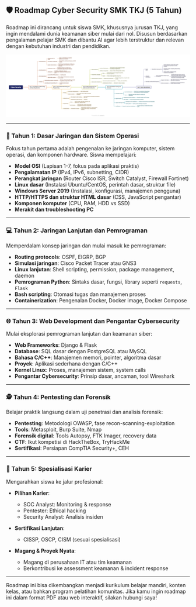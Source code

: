 ## 🛡️ Roadmap Cyber Security SMK TKJ (5 Tahun)
Roadmap ini dirancang untuk siswa SMK, khususnya jurusan TKJ, yang ingin mendalami dunia keamanan siber mulai dari nol. Disusun berdasarkan pengalaman pelajar SMK dan dibantu AI agar lebih terstruktur dan relevan dengan kebutuhan industri dan pendidikan.

<!-- ![alt text](<images/README/Cyber Security Roadmap for SMK TKJ (5 Years).jpeg>) -->
![alt text](<images/README/Cyber Security Roadmap for SMK TKJ (5 Years).jpeg>)

---

### 🧩 Tahun 1: Dasar Jaringan dan Sistem Operasi

Fokus tahun pertama adalah pengenalan ke jaringan komputer, sistem operasi, dan komponen hardware. Siswa mempelajari:

* **Model OSI** (Lapisan 1-7, fokus pada aplikasi praktis)
* **Pengalamatan IP** (IPv4, IPv6, subnetting, CIDR)
* **Perangkat jaringan** (Router Cisco ISR, Switch Catalyst, Firewall Fortinet)
* **Linux dasar** (Instalasi Ubuntu/CentOS, perintah dasar, struktur file)
* **Windows Server 2019** (Instalasi, konfigurasi, manajemen pengguna)
* **HTTP/HTTPS dan struktur HTML dasar** (CSS, JavaScript pengantar)
* **Komponen komputer** (CPU, RAM, HDD vs SSD)
* **Merakit dan troubleshooting PC**

---

### 💻 Tahun 2: Jaringan Lanjutan dan Pemrograman

Memperdalam konsep jaringan dan mulai masuk ke pemrograman:

* **Routing protocols**: OSPF, EIGRP, BGP
* **Simulasi jaringan**: Cisco Packet Tracer atau GNS3
* **Linux lanjutan**: Shell scripting, permission, package management, daemon
* **Pemrograman Python**: Sintaks dasar, fungsi, library seperti `requests`, `Flask`
* **Bash scripting**: Otomasi tugas dan manajemen proses
* **Containerization**: Pengenalan Docker, Docker image, Docker Compose

---

### 🌐 Tahun 3: Web Development dan Pengantar Cybersecurity

Mulai eksplorasi pemrograman lanjutan dan keamanan siber:

* **Web Frameworks**: Django & Flask
* **Database**: SQL dasar dengan PostgreSQL atau MySQL
* **Bahasa C/C++**: Manajemen memori, pointer, algoritma dasar
* **Proyek**: Aplikasi sederhana dengan C/C++
* **Kernel Linux**: Proses, manajemen sistem, system calls
* **Pengantar Cybersecurity**: Prinsip dasar, ancaman, tool Wireshark

---

### 🕵️ Tahun 4: Pentesting dan Forensik

Belajar praktik langsung dalam uji penetrasi dan analisis forensik:

* **Pentesting**: Metodologi OWASP, fase recon-scanning-exploitation
* **Tools**: Metasploit, Burp Suite, Nmap
* **Forensik digital**: Tools Autopsy, FTK Imager, recovery data
* **CTF**: Ikut kompetisi di HackTheBox, TryHackMe
* **Sertifikasi**: Persiapan CompTIA Security+, CEH

---

### 🎯 Tahun 5: Spesialisasi Karier

Mengarahkan siswa ke jalur profesional:

* **Pilihan Karier**:

  * SOC Analyst: Monitoring & response
  * Pentester: Ethical hacking
  * Security Analyst: Analisis insiden
* **Sertifikasi Lanjutan**:

  * CISSP, OSCP, CISM (sesuai spesialisasi)
* **Magang & Proyek Nyata**:

  * Magang di perusahaan IT atau tim keamanan
  * Berkontribusi ke assessment keamanan & incident response

---

Roadmap ini bisa dikembangkan menjadi kurikulum belajar mandiri, konten kelas, atau bahkan program pelatihan komunitas. Jika kamu ingin roadmap ini dalam format PDF atau web interaktif, silakan hubungi saya!
